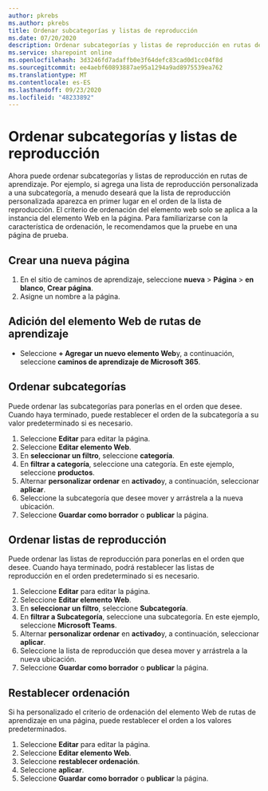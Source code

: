 ```yaml
---
author: pkrebs
ms.author: pkrebs
title: Ordenar subcategorías y listas de reproducción
ms.date: 07/20/2020
description: Ordenar subcategorías y listas de reproducción en rutas de aprendizaje
ms.service: sharepoint online
ms.openlocfilehash: 3d3246fd7adaffb0e3f64defc83cad0d1cc04f8d
ms.sourcegitcommit: ee4aebf60893887ae95a1294a9ad8975539ea762
ms.translationtype: MT
ms.contentlocale: es-ES
ms.lasthandoff: 09/23/2020
ms.locfileid: "48233892"
---
```

# <a name="sort-subcategories-and-playlists"></a>Ordenar subcategorías y listas de reproducción

Ahora puede ordenar subcategorías y listas de reproducción en rutas de aprendizaje. Por ejemplo, si agrega una lista de reproducción personalizada a una subcategoría, a menudo deseará que la lista de reproducción personalizada aparezca en primer lugar en el orden de la lista de reproducción. El criterio de ordenación del elemento web solo se aplica a la instancia del elemento Web en la página. Para familiarizarse con la característica de ordenación, le recomendamos que la pruebe en una página de prueba. 

## <a name="create-a-new-page"></a>Crear una nueva página
1. En el sitio de caminos de aprendizaje, seleccione **nueva**  >  **Página**  >  **en blanco**, **Crear página**.
2. Asigne un nombre a la página.

## <a name="add-the-learning-pathways-web-part"></a>Adición del elemento Web de rutas de aprendizaje
- Seleccione **+ Agregar un nuevo elemento Web**y, a continuación, seleccione **caminos de aprendizaje de Microsoft 365**.
 
## <a name="sort-subcategories"></a>Ordenar subcategorías
Puede ordenar las subcategorías para ponerlas en el orden que desee. Cuando haya terminado, puede restablecer el orden de la subcategoría a su valor predeterminado si es necesario.  
1. Seleccione **Editar** para editar la página.
2. Seleccione **Editar elemento Web**.
3. En **seleccionar un filtro**, seleccione **categoría**. 
4. En **filtrar a categoría**, seleccione una categoría. En este ejemplo, seleccione **productos**. 
5. Alternar **personalizar ordenar** en **activado**y, a continuación, seleccionar **aplicar**. 
6. Seleccione la subcategoría que desee mover y arrástrela a la nueva ubicación. 
7. Seleccione **Guardar como borrador** o **publicar** la página. 

## <a name="sort-playlists"></a>Ordenar listas de reproducción
Puede ordenar las listas de reproducción para ponerlas en el orden que desee. Cuando haya terminado, podrá restablecer las listas de reproducción en el orden predeterminado si es necesario.  
1. Seleccione **Editar** para editar la página.
2. Seleccione **Editar elemento Web**.
3. En **seleccionar un filtro**, seleccione **Subcategoría**. 
4. En **filtrar a Subcategoría**, seleccione una subcategoría. En este ejemplo, seleccione **Microsoft Teams**.
5. Alternar **personalizar ordenar** en **activado**y, a continuación, seleccionar **aplicar**. 
6. Seleccione la lista de reproducción que desea mover y arrástrela a la nueva ubicación. 
7. Seleccione **Guardar como borrador** o **publicar** la página. 

## <a name="reset-sort"></a>Restablecer ordenación
Si ha personalizado el criterio de ordenación del elemento Web de rutas de aprendizaje en una página, puede restablecer el orden a los valores predeterminados.  
1. Seleccione **Editar** para editar la página.
2. Seleccione **Editar elemento Web**.
3. Seleccione **restablecer ordenación**. 
4. Seleccione **aplicar**. 
5. Seleccione **Guardar como borrador** o **publicar** la página. 

